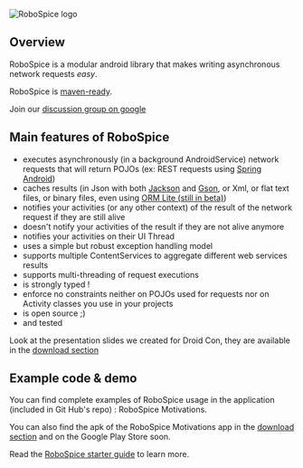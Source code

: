 ![RoboSpice logo](https://raw.github.com/octo-online/robospice/master/gfx/Robospice-logo-white-background.png)

Overview
--------

RoboSpice is a modular android library that makes writing asynchronous network requests *easy*.

RoboSpice is [maven-ready](http://search.maven.org/#search%7Cga%7C1%7Crobospice).

Join our [discussion group on google](https://groups.google.com/forum/?fromgroups#!forum/robospice)

Main features of RoboSpice
--------------------------

* executes asynchronously (in a background AndroidService) network requests that will return POJOs (ex: REST requests using [Spring Android](http://www.springsource.org/spring-android))
* caches results (in Json with both [Jackson](http://jackson.codehaus.org/) and [Gson](http://code.google.com/p/google-gson/), 
or Xml, or flat text files, or binary files, even using [ORM Lite (still in beta)](http://ormlite.com/sqlite_java_android_orm.shtml))
* notifies your activities (or any other context) of the result of the network request if they are still alive
* doesn't notify your activities of the result if they are not alive anymore
* notifies your activities on their UI Thread
* uses a simple but robust exception handling model
* supports multiple ContentServices to aggregate different web services results
* supports multi-threading of request executions
* is strongly typed ! 
* enforce no constraints neither on POJOs used for requests nor on Activity classes you use in your projects
* is open source ;) 
* and tested

Look at the presentation slides we created for Droid Con, they are available in the [download section](https://github.com/octo-online/robospice/downloads)

Example code & demo
-------------------

You can find complete examples of RoboSpice usage in the application (included in Git Hub's repo) : RoboSpice Motivations.

You can also find the apk of the RoboSpice Motivations app in the [download section](https://github.com/octo-online/robospice/downloads) and on the Google Play Store soon.

Read the [RoboSpice starter guide](https://github.com/octo-online/robospice/wiki) to learn more.





